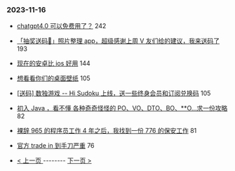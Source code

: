 ### 2023-11-16 
- [chatgpt4.0 可以免费用了？](https://www.v2ex.com/t/992441) 242
- [「抽奖送码🎁」照片整理 app，超级感谢上周 V 友们给的建议，我来送码了](https://www.v2ex.com/t/992356) 193
- [现在的安卓比 ios 好用](https://www.v2ex.com/t/992320) 144
- [想看看你们的桌面壁纸](https://www.v2ex.com/t/992334) 105
- [[送码] 数独游戏 -- Hi Sudoku 上线，送一些终身会员和订阅兑换码](https://www.v2ex.com/t/992373) 105
- [初入 Java ，看不懂 各种奇奇怪怪的 PO、VO、DTO、BO、**O…求一份攻略](https://www.v2ex.com/t/992296) 82
- [裸辞 965 的程序员工作 4 年之后，我找到一份 776 的保安工作](https://www.v2ex.com/t/992244) 81
- [官方 trade in 到手刀严重](https://www.v2ex.com/t/992388) 76 

- [ < 上一页 ](https://github.com/able8/v2ex-hot-record/blob/master/2023-11-15.md) -------- [ 下一页 > ](https://github.com/able8/v2ex-hot-record/blob/master/2023-11-17.md)